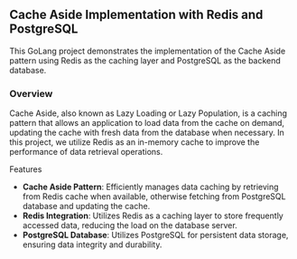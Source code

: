 ## Cache Aside Implementation with Redis and PostgreSQL
This GoLang project demonstrates the implementation of the Cache Aside pattern using Redis as the caching layer and PostgreSQL as the backend database.

### Overview
Cache Aside, also known as Lazy Loading or Lazy Population, is a caching pattern that allows an application to load data from the cache on demand, updating the cache with fresh data from the database when necessary. In this project, we utilize Redis as an in-memory cache to improve the performance of data retrieval operations.

Features
* __Cache Aside Pattern__: Efficiently manages data caching by retrieving from Redis cache when available, otherwise fetching from PostgreSQL database and updating the cache.
* __Redis Integration__: Utilizes Redis as a caching layer to store frequently accessed data, reducing the load on the database server.
* __PostgreSQL Database__: Utilizes PostgreSQL for persistent data storage, ensuring data integrity and durability.